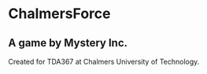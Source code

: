 # ChalmersForce
## A game by Mystery Inc.

Created for TDA367 at Chalmers University of Technology.
